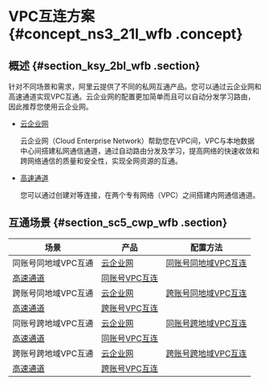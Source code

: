 # VPC互连方案 {#concept_ns3_21l_wfb .concept}

## 概述 {#section_ksy_2bl_wfb .section}

针对不同场景和需求，阿里云提供了不同的私网互通产品。您可以通过云企业网和高速通道实现VPC互通。云企业网的配置更加简单而且可以自动分发学习路由，因此推荐您使用云企业网。

-   [云企业网](../../../../cn.zh-CN/产品简介/什么是云企业网.md#)

    云企业网（Cloud Enterprise Network）帮助您在VPC间，VPC与本地数据中心间搭建私网通信通道，通过自动路由分发及学习，提高网络的快速收敛和跨网络通信的质量和安全性，实现全网资源的互通。

-   [高速通道](../../../../cn.zh-CN/产品简介/什么是高速通道？.md#)

    您可以通过创建对等连接，在两个专有网络（VPC）之间搭建内网通信通道。


## 互通场景 {#section_sc5_cwp_wfb .section}

|场景|产品|配置方法|
|--|--|----|
|同账号同地域VPC互通|[云企业网](../../../../cn.zh-CN/产品简介/什么是云企业网.md#)|[同账号同地域VPC互连](../../../../cn.zh-CN/快速入门/同账号同地域VPC和VBR互通.md#)|
|[高速通道](../../../../cn.zh-CN/产品简介/什么是高速通道？.md#)|[同账号VPC互连](../../../../cn.zh-CN/快速入门/同账号VPC互连.md#)|
|跨账号同地域VPC互通|[云企业网](../../../../cn.zh-CN/产品简介/什么是云企业网.md#)|[跨账号同地域VPC互连](../../../../cn.zh-CN/快速入门/跨账号同地域VPC和VBR互通.md#)|
|[高速通道](../../../../cn.zh-CN/产品简介/什么是高速通道？.md#)|[跨账号VPC互连](../../../../cn.zh-CN/快速入门/跨账号VPC互连.md#)|
|同账号跨地域VPC互通|[云企业网](../../../../cn.zh-CN/产品简介/什么是云企业网.md#)|[同账号跨地域VPC互连](../../../../cn.zh-CN/快速入门/同账号跨地域VPC和VBR互通.md#)|
|[高速通道](../../../../cn.zh-CN/产品简介/什么是高速通道？.md#)|[同账号VPC互连](../../../../cn.zh-CN/快速入门/同账号VPC互连.md#)|
|跨账号跨地域VPC互通|[云企业网](../../../../cn.zh-CN/产品简介/什么是云企业网.md#)|[跨账号跨地域VPC互连](../../../../cn.zh-CN/快速入门/跨账号跨地域VPC和VBR互通.md#)|
|[高速通道](../../../../cn.zh-CN/产品简介/什么是高速通道？.md#)|[跨账号VPC互连](../../../../cn.zh-CN/快速入门/跨账号VPC互连.md#)|

